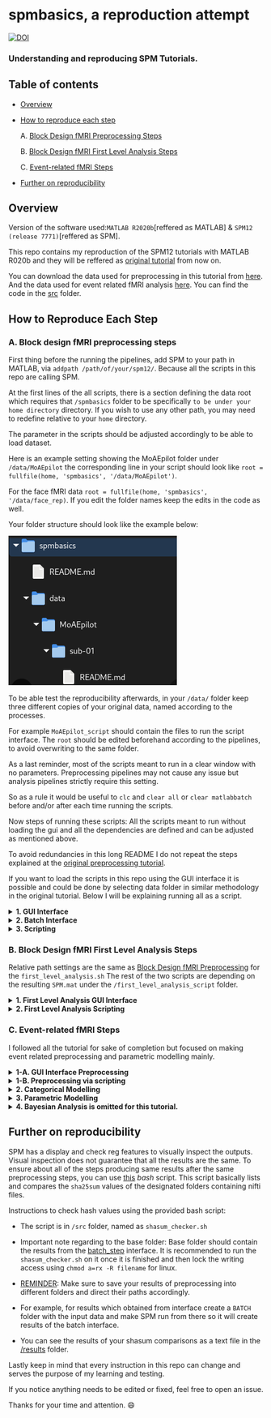 # spmbasics, a reproduction attempt


[![DOI](https://zenodo.org/badge/784344321.svg)](https://zenodo.org/doi/10.5281/zenodo.10953222)
### Understanding  and reproducing SPM Tutorials.

<Project description>
  
## Table of contents

   * [Overview](#Overview)


   * [How to reproduce each step](#How-to-reproduce-each-step)

      A. [Block Design fMRI Preprocessing Steps](#a-block-design-fmri-preprocessing-steps)
      
      B. [Block Design fMRI First Level Analysis Steps](#b-block-design-fmri-first-level-analysis-steps)

      C. [Event-related fMRI Steps](#c-event-related-fmri-steps)

   * [Further on reproducibility](#Further-on-reproducibility)

## Overview


Version of the software used:```MATLAB R2020b```[reffered as MATLAB] & ```SPM12 (release 7771)```[reffered as SPM].

This repo contains my reproduction of the SPM12 tutorials with MATLAB R020b and they will be reffered as [original tutorial](https://www.fil.ion.ucl.ac.uk/spm/docs/tutorials/fmri/block/) from now on. 

You can download the data used for preprocessing in this tutorial from [here](https://www.fil.ion.ucl.ac.uk/spm/download/data/MoAEpilot/MoAEpilot.bids.zip). And the data used for event related fMRI analysis [here](https://www.fil.ion.ucl.ac.uk/spm/download/data/face_rep/face_rep.zip). 
You can find the code in the [src](src) folder.


## How to Reproduce Each Step

### A. Block design fMRI preprocessing steps 

First thing before the running the pipelines, add SPM to your path in MATLAB, via ```addpath /path/of/your/spm12/```. Because  all the scripts in this repo are calling SPM.

At the first lines of the all scripts, there is a section defining the data root which requires that ```/spmbasics``` folder to be specifically ```to be under your home directory``` directory. If you wish to use any other path, you may need to redefine relative to your ```home``` directory. 

The parameter in the scripts should be adjusted accordingly to be able to load dataset.

Here is an example setting showing the MoAEpilot folder under  ```/data/MoAEpilot``` the corresponding line in your script should look like ```root = fullfile(home, 'spmbasics', '/data/MoAEpilot')```. 

For the face fMRI data ```root = fullfile(home, 'spmbasics', '/data/face_rep)```.
If you edit the folder names keep the edits in the code as well. 

Your folder structure should look like the example below:

![folder_basics](/figures/folder_basics.png)

To be able test the reproducibility afterwards, in your ```/data/``` folder keep three different copies of your original data, named according to the processes.  

For example ```MoAEpilot_script``` should contain the files to run the script interface. The ```root``` should be edited beforehand according to the pipelines, to avoid overwriting to the same folder.

As a last reminder,  most of the scripts meant to run in a clear window with no parameters. Preprocessing pipelines may not cause any issue but analysis pipelines strictly require this setting.

So as a rule it would be useful to ```clc``` and ```clear all``` or ```clear matlabbatch``` before and/or after each time running the scripts.


Now steps of running these scripts:
All the scripts meant to run without loading the gui and all the dependencies are defined and can be adjusted as mentioned above.

To avoid redundancies in this long README I do not repeat the steps explained at the [original preprocessing tutorial](https://www.fil.ion.ucl.ac.uk/spm/docs/tutorials/fmri/block/preprocessing/realignment/).

If you want to load the scripts in this repo using the GUI interface it is possible and could be done by selecting data folder in similar methodology in the original tutorial.
Below I will be explaining running all as a script.




<details>

<summary><strong> 1. GUI Interface </strong></summary>

<!--#### 1. GUI Interface:-->
 
 All the, ```.m``` files in the folder ```src/batch_step``` and they must be run subsequently. 
  1. Load and run [realignment_batch.m](src/batch_step/realignment_batch.m) first.
  Then run the script. It should produce a file starting with ```mean``` and ```r```. 
  2. Then run [slice timing_batch.m](src/batch_step/slice_timing_batch.m) 
      Run the script. It should produce a file starting with and ```ar```. 
  3. Follow by [coregistration_batch.m](src/batch_step/coregistration_batch.m).  Run the script and your anatomical images now be coregistered to the ```mean``` that we obtained at the realignment step. Deformation field is generated under ```/anat``` folder, with the name of ```y_sub-01_T1w.nii```
  4. Continue by running [segmentation_batch.m](src/batch_step/segmentation_batch.m)
      Segmentation script produce different segmentations  in the ```/anat/``` folder according to the predefined tissue probability maps. 
   5. Load and run [normalization_batch.m](src/batch_step/normalisation_batch.m) 
      This script produces files starting with ```war```
   6. Lastly [smoothing_batch.m](src/batch_step/smoothing_batch.m) This script produces the files starting with ```s``` and at the end in the ```/func``` folder there must be a version of the subject file starting with ```swar```
</details>

<details>
<summary><strong> 2. Batch Interface </strong></summary>   

<!-- #### 2. Batch Interface -->

 For the Batch interface inside ```/batch``` folder ```preprocessing_batch_job.m``` should be run. 
 *  If you want to follow the GUI, steps below:
     1. Load the [batch interface GUI](src/batch/preprocessing_batch.m) at the first step of the Batch interface ```Realign: Estimate &Reslice ``` select your data by specifiying  ```Data> Session```. And the rest is the same with the [tutorial](https://www.fil.ion.ucl.ac.uk/spm/docs/tutorials/fmri/block/preprocessing/batch/).

     2. The rest of the script should run automatically using the relative paths of your data.

* If it does not work, follow the steps in the [original preprocessing tutorial](https://www.fil.ion.ucl.ac.uk/spm/docs/tutorials/fmri/block/preprocessing/batch/) to define paths of your anatomical data.

</details>

<details>
<summary><strong> 3. Scripting </strong></summary>

<!-- #### 3. For scripting --> 

 * To be able to run the scripting, in ```/script``` folder, ```/preprocessing_script_job.m``` is the main file and it should be run.
   * In this tutorial I only edited and used  ```preprocessing_script_job.m``` solely.
   
   * NOTE: In the ideal setting, ```preprocessing_script.m``` controls the job of [preprocessing_script_job.m](src/preprocessing_job.m), but currently ```preprocessing_script.m``` is redundant so does not exist in this repo.
   
   * As a rule of the thumb make sure to indicate correct file paths for these files as mention at the very beginning of the tutorial.
</details>

### B. Block Design fMRI First Level Analysis Steps

Relative path settings are the same as [Block Design fMRI Preprocessing](Block_Design_fMRI_Preprocessing) for the ```first_level_analysis.sh``` The rest of the two scripts are depending on the resulting ```SPM.mat``` under the ```/first_level_analysis_script``` folder.

<details> 

<summary><strong> 1. First Level Analysis GUI Interface </strong></summary>

<!-- #### 1. GUI Interface: -->

* Run ```first_level_specification_gui.m``` firstly it will form the ```SPM.mat``` file at the ```/first_level_analysis_gui``` folder. 
* And then run ```first_level_estimation_gui.m```
* To be able to obtain the T staticstics and perform inference and rendering, [original first level analysis tutorial](https://www.fil.ion.ucl.ac.uk/spm/docs/tutorials/fmri/block/modelling/block_design/) should be followed. 
* At the end, it is possible to get a rendered figure showing activations: ![gui_figure](figures/FIRST_LEVEL/first_level_gui_render.png)
</details>

<details>
<summary> <strong> 2. First Level Analysis Scripting </strong></summary>

<!-- #### 2. Scripting:-->

* All the scripts should be loaded subsequently,
         
   1. ```first_level_specification_script.m``` produces the ```SPM.mat file in the ```first_level_specification_script``` folder. The following scripts are taking this file as an input.
   2. The ```first_level_estimation_script.m``` does the GLM estimation.
   3. ```first_level_inference_script.m``` does the rendering. Calculates the estimation parameters and the T level statistics.
   
Resulting render can be seen here : ![script_figure](figures/FIRST_LEVEL/first_level_script_render.png)

</details>   


### C. Event-related fMRI Steps

I followed all the tutorial for sake of completion but focused on making event related preprocessing and parametric modelling mainly. 

<details>

<summary> <strong> 1-A. GUI Interface Preprocessing </strong> </summary>

<!-- #### 1. Preprocessing -->
GUI interface: 
This part is following exact steps of the [original tutorial](https://www.fil.ion.ucl.ac.uk/spm/docs/tutorials/fmri/event/preprocessing/). All the code files exported from the saved ```mat``` files.

 *   All the, ```.m``` files in the folder ```src/event_related_gui/preprocessing``` and they must be run subsequently. 
      1. Load & run [realign.m](src/event_related_gui/preprocessing/realign.m) first. 
      Then run the script. It should produce a file starting with ```mean``` and ```r```. 
      
      2. Then run [slice timing.m](src/event_related_gui/preprocessing/slice_timing.m) 
      Run the script. It should produce a file starting with and ```ar```. 

      3. Follow it by [coreg.job.m](src/event_related_gui/preprocessing/coreg.job.m).  Run the script and your anatomical images now be coregistered to the ```mean``` that we obtained at the realignment step. Deformation field is generated under ```/anat``` folder, with the name of ```y_sub-01_T1w.nii```
      4. Continue by running [segmentat.m](src/event_related_gui/preprocessing/segment.m)
      Segmentation script produce different segmentations  in the ```/anat/``` folder according to the predefined tissue probability maps. 
      5. Run [normalise.m](src/event_related_gui/preprocessing/normalise.m) 
      This script produces files starting with ```war```
      6. Lastly [smooth.m](src/event_related_gui/preprocessing/smooth.m)
      This script produces the files starting with ```s``` and at the end in the ```/func``` folder there must be a version of the subject file starting with ```swar```

</details>

<details>
<summary><strong> 1-B. Preprocessing via scripting </strong></summary>

Scripting

Run ```src/event_related_script/event_related_preprocessing_script.m```.


</details>
<details>
<summary><strong> 2. Categorical Modelling </strong></summary>

#### 2. Categorical Modelling

* Run ```categorical_spec.m```  firstly it will form the ```SPM.mat``` file at the ```/event_related_gui``` folder. And then run ```categorical_est.job.m```
The inference should be followed at the [original event related tutorial](https://www.fil.ion.ucl.ac.uk/spm/docs/tutorials/fmri/event/categorical/). 

</details>

<details>
<summary><strong> 3. Parametric Modelling  </strong></summary>

#### 3. Parametric Modelling

*  GUI interface
   * Run ```parametric_spec.m```  firstly it will form the ```SPM.mat``` file at the ```/event_related_gui``` folder. And then run ```parametric_est.job.m```
The inference should be followed at the [original event related tutorial](https://www.fil.ion.ucl.ac.uk/spm/docs/tutorials/fmri/event/parametric/).  
* Script interface [TODO]

</details>



<details>

<summary> <strong>  4. Bayesian Analysis is omitted for this tutorial. </strong> </summary>
 

#### 4. Bayesian Analysis

   * Run ```bayesian_spec.m```  firstly it will form the ```SPM.mat``` file at the ```/event_related_gui``` folder. And then run ```bayesian_est.job.m```
The inference should be followed at the [original event related tutorial](https://www.fil.ion.ucl.ac.uk/spm/docs/tutorials/fmri/event/bayesian/).

</details>

## Further on reproducibility

SPM has a display and check reg features to visually inspect the outputs.
Visual inspection does not guarantee that all the results are the same.
To ensure about all of the steps producing same results after the same preprocessing steps, you can use [this](/src/shasum_checker.sh) *bash* script.
This script basically lists and compares the ```sha25sum``` values of the designated folders containing nifti files.  

Instructions to check hash values using the provided bash script:

* The script is in ```/src``` folder, named as ```shasum_checker.sh``` 

* Important note regarding to the base folder: Base folder should contain the results from the [batch_step](https://www.fil.ion.ucl.ac.uk/spm/docs/tutorials/fmri/block/preprocessing/introduction/) interface. It is recommended to run the ```shasum_checker.sh``` on it once it is finished and then lock the writing access using ``` chmod a=rx -R filename ``` for linux. 


* <u> REMINDER</u>: Make sure to save your results of preprocessing into different folders and direct their paths accordingly.

* For example, for results which obtained from  interface create a ```BATCH``` folder with the input data and make SPM run from there so it will create results of the  batch interface.

* You can see the results of your shasum comparisons as a text file in the [/results](results/comparison_result.txt) folder.

Lastly keep in mind that every  instruction in this repo can change and serves the purpose of  my learning and testing. 

If you notice anything needs to be edited or fixed, feel free to open an issue. 

Thanks for your time and attention. :smile: 